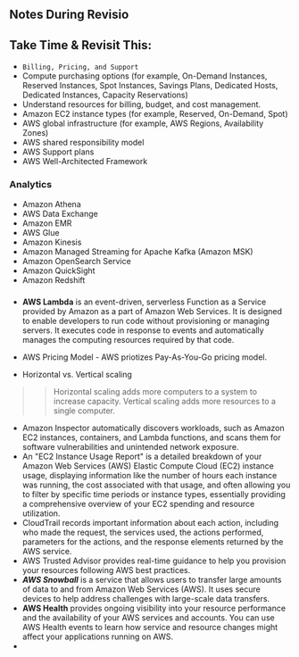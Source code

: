 ## Notes During Revisio

## Take Time & Revisit This:
- ```Billing, Pricing, and Support```
- Compute purchasing options (for example, On-Demand Instances, Reserved Instances, Spot Instances, Savings Plans, Dedicated Hosts, Dedicated Instances, Capacity Reservations)
- Understand resources for billing, budget, and cost management.
- Amazon EC2 instance types (for example, Reserved, On-Demand, Spot)
- AWS global infrastructure (for example, AWS Regions, Availability Zones)
- AWS shared responsibility model
- AWS Support plans
- AWS Well-Architected Framework

### Analytics
- Amazon Athena
- AWS Data Exchange
- Amazon EMR
- AWS Glue
- Amazon Kinesis
- Amazon Managed Streaming for Apache Kafka (Amazon MSK)
- Amazon OpenSearch Service
- Amazon QuickSight
- Amazon Redshift

### 

- **AWS Lambda** is an event-driven, serverless Function as a Service provided by Amazon as a part of Amazon Web Services. It is designed to enable developers to run code without provisioning or managing servers. It executes code in response to events and automatically manages the computing resources required by that code.
- AWS Pricing Model - AWS priotizes Pay-As-You-Go pricing model.

- Horizontal vs. Vertical scaling

>> Horizontal scaling adds more computers to a system to increase capacity. Vertical scaling adds more resources to a single computer. 

- Amazon Inspector automatically discovers workloads, such as Amazon EC2 instances, containers, and Lambda functions, and scans them for software vulnerabilities and unintended network exposure.
- An "EC2 Instance Usage Report" is a detailed breakdown of your Amazon Web Services (AWS) Elastic Compute Cloud (EC2) instance usage, displaying information like the number of hours each instance was running, the cost associated with that usage, and often allowing you to filter by specific time periods or instance types, essentially providing a comprehensive overview of your EC2 spending and resource utilization.
- CloudTrail records important information about each action, including who made the request, the services used, the actions performed, parameters for the actions, and the response elements returned by the AWS service.
- AWS Trusted Advisor provides real-time guidance to help you provision your resources following AWS best practices.
- ***AWS Snowball*** is a service that allows users to transfer large amounts of data to and from Amazon Web Services (AWS). It uses secure devices to help address challenges with large-scale data transfers. 
- **AWS Health** provides ongoing visibility into your resource performance and the availability of your AWS services and accounts. You can use AWS Health events to learn how service and resource changes might affect your applications running on AWS.
- 